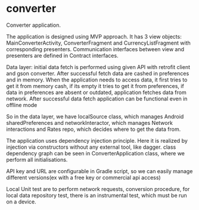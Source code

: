 # converter

Converter application.

The application is designed using MVP 
approach. It has 3 view objects: MainConverterActivity,
ConverterFragment and CurrencyListFragment with corresponding presenters.  Communication interfaces between view and presenters
are defined in Contract interfaces. 

Data layer:
initial data fetch is performed using given API with retrofit 
client and gson converter. After successful fetch data are cashed in preferences and in memory. 
When the application needs to access data,  it first tries to get it from
memory cash, if its empty it tries to get it from preferences,
if data in preferences are absent or outdated, application fetches data
from network. After successful data fetch application can be functional 
even in offline mode

So in the data layer, we have localSource class, which manages Android sharedPreferences and
networkInteractor, which manages Network interactions and Rates repo, which decides
where to get the data from. 

The application uses dependency injection principle. Here it is realized by
injection via constructors without any external tool, like dagger. class dependency
graph can be seen in ConverterApplication class, where we perform all initialisations.

API key and URL are configurable in Gradle script, so we can easily manage 
different versions(ex with a free key or commercial api access)

Local Unit test are to perform network requests, conversion procedure,
for local data repository test, there is an instrumental test, which must be run on a device.

